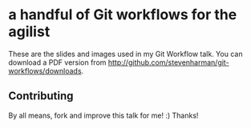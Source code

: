 # a handful of Git workflows for the agilist

These are the slides and images used in my Git Workflow talk. You can download a PDF version from http://github.com/stevenharman/git-workflows/downloads.

## Contributing

By all means, fork and improve this talk for me! :) Thanks!
